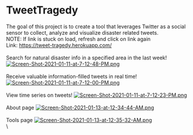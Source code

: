 # TweetTragedy

The goal of this project is to create a tool that leverages Twitter as a social sensor to collect, analyze and visualize disaster related tweets.
\
NOTE: If link is stuck on load, refresh and click on link again
\
Link: https://tweet-tragedy.herokuapp.com/
\
\
Search for natural disaster info in a specified area in the last week!
[![Screen-Shot-2021-01-11-at-7-12-48-PM.png](https://i.postimg.cc/CxT2v866/Screen-Shot-2021-01-11-at-7-12-48-PM.png)](https://postimg.cc/Vdg4vJwj)
\
\
Receive valuable information-filled tweets in real time!
[![Screen-Shot-2021-01-11-at-7-12-00-PM.png](https://i.postimg.cc/wT0VNmYm/Screen-Shot-2021-01-11-at-7-12-00-PM.png)](https://postimg.cc/kBRK3D4J)
\
\
View time series on tweets!
[![Screen-Shot-2021-01-11-at-7-12-23-PM.png](https://i.postimg.cc/P5d5gCC2/Screen-Shot-2021-01-11-at-7-12-23-PM.png)](https://postimg.cc/sv0zSD9h)
\
\
About page
[![Screen-Shot-2021-01-13-at-12-34-44-AM.png](https://i.postimg.cc/5NRk0RwF/Screen-Shot-2021-01-13-at-12-34-44-AM.png)](https://postimg.cc/PP1MVKVt)
\
\
Tools page
[![Screen-Shot-2021-01-13-at-12-35-32-AM.png](https://i.postimg.cc/fyFjw16z/Screen-Shot-2021-01-13-at-12-35-32-AM.png)](https://postimg.cc/K3PgfpGw)
\
\
